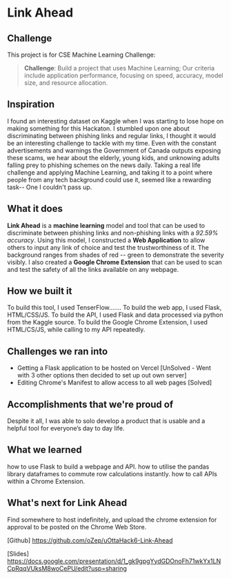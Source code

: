 # Link Ahead

## Challenge
This project is for CSE Machine Learning Challenge:

> **Challenge**: Build a project that uses Machine Learning; Our criteria include application performance, focusing on speed, accuracy, model size, and resource allocation.

## Inspiration
I found an interesting dataset on Kaggle when I was starting to lose hope on making something for this Hackaton. I stumbled upon one about discriminating between phishing links and regular links, I thought it would be an interesting challenge to tackle with my time. Even with the constant advertisements and warnings the Government of Canada outputs exposing these scams, we hear about the elderly, young kids, and unknowing adults falling prey to phishing schemes on the news daily. Taking a real life challenge and applying Machine Learning, and taking it to a point where people from any tech background could use it, seemed like a rewarding task-- One I couldn't pass up.

## What it does
**Link Ahead** is a **machine learning** model and tool that can be used to discriminate between phishing links and non-phishing links with a *92.59% accuracy*. Using this model, I constructed a **Web Application** to allow others to input any link of choice and test the trustworthiness of it. The background ranges from shades of red -- green to demonstrate the severity visibly. I also created a **Google Chrome Extension** that can be used to scan and test the safety of all the links available on any webpage.

## How we built it
To build this tool, I used TenserFlow....... To build the web app, I used Flask, HTML/CSS/JS. To build the API, I used Flask and data processed via python from the Kaggle source. To build the Google Chrome Extension, I used HTML/CS/JS, while calling to my API repeatedly.

## Challenges we ran into
- Getting a Flask application to be hosted on Vercel [UnSolved - Went with 3 other options then decided to set up out own server]
- Editing Chrome's Manifest to allow access to all web pages [Solved]

## Accomplishments that we're proud of
Despite it all, I was able to solo develop a product that is usable and a helpful tool for everyone’s day to day life.

## What we learned
how to use Flask to build a webpage and API. 
how to utilise the pandas library dataframes to commute row calculations instantly. 
how to call APIs within a Chrome Extension.

## What's next for Link Ahead
Find somewhere to host indefinitely, and upload the chrome extension for approval to be posted on the Chrome Web Store. 
  
[Github] https://github.com/oZep/uOttaHack6-Link-Ahead

[Slides] https://docs.google.com/presentation/d/1_gk9gpgYydGDOnoFh71wkYx1LNCpRqqVUksM8woCePU/edit?usp=sharing

